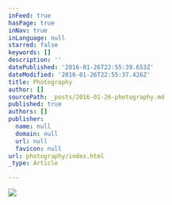 ```yaml
---
inFeed: true
hasPage: true
inNav: true
inLanguage: null
starred: false
keywords: []
description: ''
datePublished: '2016-01-26T22:55:39.653Z'
dateModified: '2016-01-26T22:55:37.426Z'
title: Photography
author: []
sourcePath: _posts/2016-01-26-photography.md
published: true
authors: []
publisher:
  name: null
  domain: null
  url: null
  favicon: null
url: photography/index.html
_type: Article

---
```

![](https://the-grid-user-content.s3-us-west-2.amazonaws.com/71e6619b-8a67-418c-bd3b-86ceaf2be400.jpg)